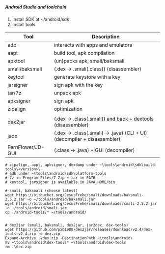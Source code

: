 ##### Android Studio and toolchain

1. Install SDK at ~/android/sdk
2. Install tools


| Tool              | Description                                                              |
|-------------------|--------------------------------------------------------------------------|
| adb               | interacts with apps and emulators                                        |
| aapt              | build tool, apk compilation                                              |
| apktool           | (un)packs apk, smali/baksmali                                            |
| smali/baksmali    | (.dex -> .smali(.class)) (disassembler)                                  |
| keytool           | generate keystore with a key                                             |
| jarsigner         | sign apk with the key                                                    |
| tar/7z            | unpack apk                                                               |
| apksigner         | sign apk                                                                 |
| zipalign          | optimization                                                             |
|                   |                                                                          |
| dex2jar           | (.dex -> .class(.smali)) and back + dextools (disassembler)              |
| jadx              | (.dex -> .class(.smali) -> .java) (CLI + UI) (decompiler + disassembler) |
| FernFlower/JD-GUI | (.class -> .java) + GUI (decompiler)                                     |


    # zipalign, appt, apksigner, dexdump under ~\tools\android\sdk\build-tools\<version>\
    # adb under ~\tools\android\sdk\platform-tools
    # 7z in Program Files/7-Zip + tar in PATH
    # keytool, jarsigner is available in JAVA_HOME/bin

    # smali, baksmali (choose latest)
    wget https://bitbucket.org/JesusFreke/smali/downloads/baksmali-2.5.2.jar -o ~/tools/android/baksmali.jar
    wget https://bitbucket.org/JesusFreke/smali/downloads/smali-2.5.2.jar -o ~/tools/android/smali.jar
    cp ./android-tools/* ~/tools/android/


    # dex2jar (smali, baksmali, dex2jar, jar2dex, dex-tools)
    wget https://github.com/pxb1988/dex2jar/releases/download/v2.4/dex-tools-v2.4.zip -o dex.zip
    Expand-Archive .\dex.zip -DestinationPath ~\tools\android\
    mv ~\tools\android\dex-tools* ~\tools\android\dex-tools
    rm .\dex.zip
